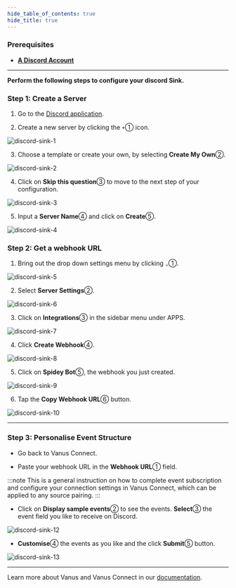 ```yaml
--- 
hide_table_of_contents: true
hide_title: true
---
```


### Prerequisites

- [**A Discord Account**](https://discord.com/)

---

**Perform the following steps to configure your discord Sink.**

### Step 1: Create a Server

1. Go to the [Discord application](https://discord.com/download).

2. Create a new server by clicking the `+`① icon.

![discord-sink-1](images/discord-sink-1.webp)

3. Choose a template or create your own, by selecting **Create My Own**②.

![discord-sink-2](images/discord-sink-2.webp)

4. Click on **Skip this question**③ to move to the next step of your configuration.

![discord-sink-3](images/discord-sink-3.webp)

5. Input a **Server Name**④ and click on **Create**⑤.

![discord-sink-4](images/discord-sink-4.webp)


### Step 2: Get a webhook URL

1. Bring out the drop down settings menu by clicking `⌄`①.

![discord-sink-5](images/discord-sink-5.webp)

2. Select **Server Settings**②.

![discord-sink-6](images/discord-sink-6.webp)

3. Click on **Integrations**③ in the sidebar menu under APPS.

![discord-sink-7](images/discord-sink-7.webp)

4. Click **Create Webhook**④.

![discord-sink-8](images/discord-sink-8.webp)

5. Click on **Spidey Bot**⑤, the webhook you just created.

![discord-sink-9](images/discord-sink-9.webp)

6. Tap the **Copy Webhook URL**⑥ button.

![discord-sink-10](images/discord-sink-10.webp)

---

### Step 3: Personalise Event Structure
- Go back to Vanus Connect.

- Paste your webhook URL in the **Webhook URL**① field.

:::note
This is a general instruction on how to complete event subscription and configure your connection settings in Vanus Connect, which can be applied to any source pairing.
:::

- Click on **Display sample events**② to see the events. **Select**③ the event field you like to receive on Discord.

![discord-sink-12](images/discord_sink_12.webp)

- **Customise**④ the events as you like and the click **Submit**⑤ button.

![discord-sink-13](images/discord_sink_13.webp)

---

Learn more about Vanus and Vanus Connect in our [documentation](https://docs.vanus.ai).
